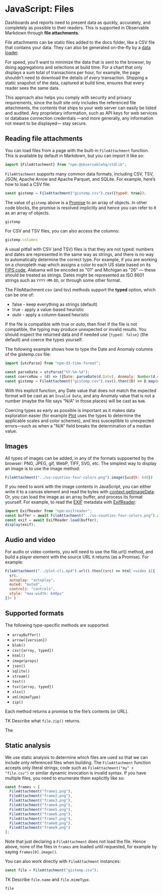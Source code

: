 # JavaScript: Files

Dashboards and reports need to present data as quickly, accurately, and completely as possible to their readers. This is supported in Observable Markdown through **file attachments**.

File attachments can be static files added to the docs folder, like a CSV file that contains your data. They can also be generated on-the-fly by a [data loader](../loaders).

For speed, you’ll want to minimize the data that is sent to the browser, by doing aggregations and selections at build time. For a chart that only displays a sum total of transactions per hour, for example, the page shouldn’t need to download the details of _every_ transaction. Shipping a static snapshot of the data, captured at build time, ensures that every reader sees the same data.

This approach also helps you comply with security and privacy requirements, since the built site only includes the referenced file attachments, the contents that ships to your web server can easily be listed and audited. Any proprietary information, such as API keys for web services or database connection credentials —and more generally, any information not meant to be displayed— stay secure.

## Reading file attachments

You can load files from a page with the built-in `FileAttachment` function. This is available by default in Markdown, but you can import it like so:

```js echo
import {FileAttachment} from "npm:@observablehq/stdlib";
```

`FileAttachment` supports many common data formats, including CSV, TSV, JSON, Apache Arrow and Apache Parquet, and SQLite. For example, here’s how to load a CSV file:

```js echo
const gistemp = FileAttachment("gistemp.csv").csv({typed: true});
```

The value of `gistemp` above is a [Promise](./promises) to an array of objects. In other code blocks, the promise is resolved implicitly and hence you can refer to it as an array of objects.

```js echo
gistemp
```

For CSV and TSV files, you can also access the columns:

```js echo
gistemp.columns
```

A usual pitfall with CSV (and TSV) files is that they are not typed: numbers and dates are represented in the same way as strings, and there is no way to automatically determine the correct type. For example, if you are working on a choropleth map which assigns a color to each US state based on its [FIPS code](https://transition.fcc.gov/oet/info/maps/census/fips/fips.txt), Alabama will be encoded as "01" and Michigan as "26" — these should be treated as strings. Dates might be represented as ISO 8601 strings such as `YYYY-MM-DD`, or through some other format.

The FileAttachment csv (and tsv) methods support the **typed** option, which can be one of:

- false - keep everything as strings (default)
- true - apply a value-based heuristic
- *auto* - apply a column-based heuristic

If the file is compatible with true or *auto*, then fine! If the file is not compatible, the typing may produce unexpected or invalid results. You should inspect the returned data and if needed use `{typed: false}` (the default) and coerce the types yourself.

The following example shows how to type the Date and Anomaly columns of the gistemp.csv file:

```js run=false
import {utcParse} from "npm:d3-time-format";

const parseDate = utcParse("%Y-%m-%d");
const coerceRow = (d) => ({Date: parseDate(d.Date), Anomaly: Number(d.Anomaly)});
const gistemp = FileAttachment("gistemp.csv").csv().then((D) => D.map(coerceRow));
```

With this explicit function, any Date value that does not match the expected format will be cast as an `Invalid Date`, and any Anomaly value that is not a number (maybe the file says "N/A" in those places) will be cast as `NaN`.

Coercing types as early as possible is important as it makes data exploration easier (for example [Plot](../lib/plot) uses the types to determine the applicable scales and color schemes), and less susceptible to unexpected errors—such as when a "N/A" field breaks the determination of a median value.

## Images

All types of images can be added, in any of the formats suppoerted by the browser: PNG, JPEG, gif, WebP, TIFF, SVG, etc. The simplest way to display an image is to use the image method:

```js echo
FileAttachment("../us-counties-four-colors.png").image({width: 640})
```

If you need to work with the image contents in JavaScript, you can either write it to a canvas element and read the bytes with [context.getImageData](https://developer.mozilla.org/en-US/docs/Web/API/CanvasRenderingContext2D/getImageData). Or, you can load the image as an array buffer, and process its format yourself. For example, to read the [EXIF](https://en.wikipedia.org/wiki/Exif) metadata with [ExifReader](https://github.com/mattiasw/ExifReader):

```js echo
import ExifReader from "npm:exifreader";
const buffer = await FileAttachment("../us-counties-four-colors.png").arrayBuffer();
const exif = await ExifReader.load(buffer);
display(exif);
```

## Audio and video

For audio or video contents, you will need to use the file.url() method, and build a player element with the source URL it returns (as a Promise). For example:

```js
FileAttachment("../plot-cli.mp4").url().then((src) => html`<video ${{
  src,
  autoplay: "autoplay",
  muted: "muted",
  controls: "controls",
  style: "max-width: 640px"
}}>`)
```

## Supported formats

The following type-specific methods are supported:

- `arrayBuffer()`
- `arrow({version})`
- `blob()`
- `csv({array, typed})`
- `html()`
- `image(props)`
- `json()`
- `sqlite()`
- `stream()`
- `text()`
- `tsv({array, typed})`
- `xlsx()`
- `xml(mimeType)`
- `zip()`

Each method returns a promise to the file’s contents (or URL).

TK Describe what `file.zip()` returns.

The 

## Static analysis

We use static analysis to determine which files are used so that we can include only referenced files when building. The `FileAttachment` function accepts only literal strings; code such as `FileAttachment("my" + "file.csv")` or similar dynamic invocation is invalid syntax. If you have multiple files, you need to enumerate them explicitly like so:

```js run=false
const frames = [
  FileAttachment("frame1.png"),
  FileAttachment("frame2.png"),
  FileAttachment("frame3.png"),
  FileAttachment("frame4.png"),
  FileAttachment("frame5.png"),
  FileAttachment("frame6.png"),
  FileAttachment("frame7.png"),
  FileAttachment("frame8.png"),
  FileAttachment("frame9.png")
];
```

Note that just declaring a `FileAttachment` does not load the file. Hence above, none of the files in `frames` are loaded until requested, for example by saying `frames[0].image()`.

You can also work directly with `FileAttachment` instances:

```js echo
const file = FileAttachment("gistemp.csv");
```

TK Describe `file.name` and `file.mimeType`.

```js echo
file
```

